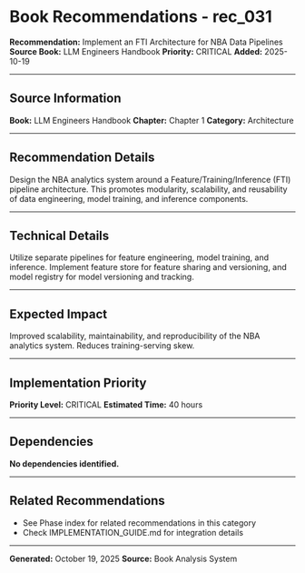 # Book Recommendations - rec_031

**Recommendation:** Implement an FTI Architecture for NBA Data Pipelines
**Source Book:** LLM Engineers Handbook
**Priority:** CRITICAL
**Added:** 2025-10-19

---

## Source Information

**Book:** LLM Engineers Handbook
**Chapter:** Chapter 1
**Category:** Architecture

---

## Recommendation Details

Design the NBA analytics system around a Feature/Training/Inference (FTI) pipeline architecture. This promotes modularity, scalability, and reusability of data engineering, model training, and inference components.

---

## Technical Details

Utilize separate pipelines for feature engineering, model training, and inference. Implement feature store for feature sharing and versioning, and model registry for model versioning and tracking.

---

## Expected Impact

Improved scalability, maintainability, and reproducibility of the NBA analytics system. Reduces training-serving skew.

---

## Implementation Priority

**Priority Level:** CRITICAL
**Estimated Time:** 40 hours

---

## Dependencies

**No dependencies identified.**

---

## Related Recommendations

- See Phase index for related recommendations in this category
- Check IMPLEMENTATION_GUIDE.md for integration details

---

**Generated:** October 19, 2025
**Source:** Book Analysis System
